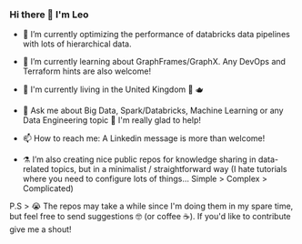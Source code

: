 ### Hi there 👋 I'm Leo

- 🔭 I’m currently optimizing the performance of databricks data pipelines with lots of hierarchical data.
- 🌱 I’m currently learning about GraphFrames/GraphX. Any DevOps and Terraform hints are also welcome!
- :compass: I'm currently living in the United Kingdom :guard: :teapot:
- 💬 Ask me about Big Data, Spark/Databricks, Machine Learning or any Data Engineering topic :tea: I'm really glad to help! 
- 📫 How to reach me: A Linkedin message is more than welcome! 

- :alembic:	I’m also creating nice public repos for knowledge sharing in data-related topics, but in a minimalist / straightforward way (I hate tutorials where you need to configure lots of things... Simple > Complex > Complicated) 

P.S > :sob: The repos may take a while since I'm doing them in my spare time, but feel free to send suggestions :nerd_face: (or coffee :coffee:). If you'd like to contribute give me a shout!

